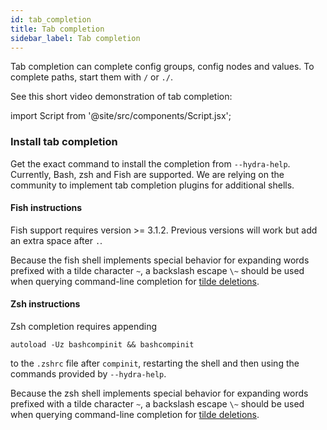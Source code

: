 ```yaml
---
id: tab_completion
title: Tab completion
sidebar_label: Tab completion
---
```


Tab completion can complete config groups, config nodes and values.
To complete paths, start them with `/` or `./`.

See this short video demonstration of tab completion:

import Script from '@site/src/components/Script.jsx';

<Script id="asciicast-272604" src="https://asciinema.org/a/272604.js" async></Script>


### Install tab completion
Get the exact command to install the completion from `--hydra-help`.
Currently, Bash, zsh and Fish are supported.
We are relying on the community to implement tab completion plugins for additional shells.

#### Fish instructions
Fish support requires version >= 3.1.2.
Previous versions will work but add an extra space after `.`.

Because the fish shell implements special behavior for expanding words prefixed
with a tilde character `~`, a backslash escape `\~` should be used when querying command-line completion for
[tilde deletions](/advanced/override_grammar/basic.md#modifying-the-defaults-list).

#### Zsh instructions
Zsh completion requires appending
```
autoload -Uz bashcompinit && bashcompinit
```
to the `.zshrc` file after `compinit`, restarting the shell and then using the commands provided by `--hydra-help`.

Because the zsh shell implements special behavior for expanding words prefixed
with a tilde character `~`, a backslash escape `\~` should be used when querying command-line completion for
[tilde deletions](/advanced/override_grammar/basic.md#modifying-the-defaults-list).